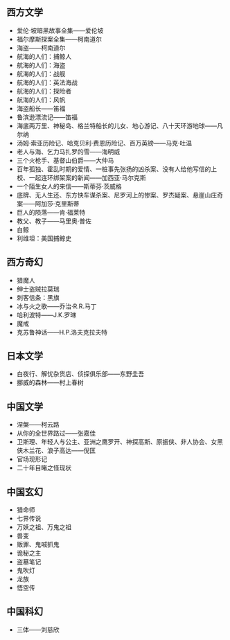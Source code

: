 ## 西方文学
- 爱伦·坡暗黑故事全集——爱伦坡
- 福尔摩斯探案全集——柯南道尔
- 海盗——柯南道尔
- 航海的人们：捕鲸人
- 航海的人们：海盗
- 航海的人们：战舰
- 航海的人们：英法海战
- 航海的人们：探险者
- 航海的人们：风帆
- 海盗船长——笛福
- 鲁滨逊漂流记——笛福
- 海底两万里、神秘岛、格兰特船长的儿女、地心游记、八十天环游地球——凡尔纳
- 汤姆·索亚历险记、哈克贝利·费恩历险记、百万英镑——马克·吐温
- 老人与海、乞力马扎罗的雪——海明威
- 三个火枪手、基督山伯爵——大仲马
- 百年孤独、霍乱时期的爱情、一桩事先张扬的凶杀案、没有人给他写信的上校、一起连环绑架案的新闻——加西亚·马尔克斯
- 一个陌生女人的来信——斯蒂芬·茨威格
- 底牌、无人生还、东方快车谋杀案、尼罗河上的惨案、罗杰疑案、悬崖山庄奇案——阿加莎·克里斯蒂
- 巨人的陨落——肯·福莱特
- 教父、教子——马里奥·普佐
- 白鲸
- 利维坦：美国捕鲸史 

## 西方奇幻
- 猎魔人
- 绅士盗贼拉莫瑞
- 刺客信条：黑旗
- 冰与火之歌——乔治·R.R.马丁
- 哈利波特——J.K.罗琳
- 魔戒
- 克苏鲁神话——H.P.洛夫克拉夫特


## 日本文学
- 白夜行、解忧杂货店、侦探俱乐部——东野圭吾
- 挪威的森林——村上春树

## 中国文学
- 涅槃——柯云路
- 从你的全世界路过——张嘉佳
- 卫斯理、年轻人与公主、亚洲之鹰罗开、神探高斯、原振侠、非人协会、女黑侠木兰花、浪子高达——倪匡
- 官场现形记 
- 二十年目睹之怪现状


## 中国玄幻
- 猎命师
- 七界传说
- 万妖之祖、万鬼之祖
- 兽变
- 贩罪、鬼喊抓鬼
- 诡秘之主
- 盗墓笔记
- 鬼吹灯
- 龙族
- 悟空传

## 中国科幻
- 三体——刘慈欣
